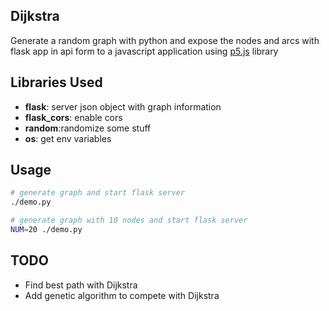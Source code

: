 Dijkstra 
------------

Generate a random graph with python and expose the nodes and arcs with flask app in api form to a javascript application using [p5.js](https://p5js.org) library


Libraries Used
----------------
- **flask**: server json object with graph information
- **flask_cors**: enable cors 
- **random**:randomize some stuff 
- **os**: get env variables 


Usage
-------------
```bash
# generate graph and start flask server 
./demo.py

# generate graph with 10 nodes and start flask server
NUM=20 ./demo.py
```

TODO
-------------
- Find best path with Dijkstra
- Add genetic algorithm to compete with Dijkstra
